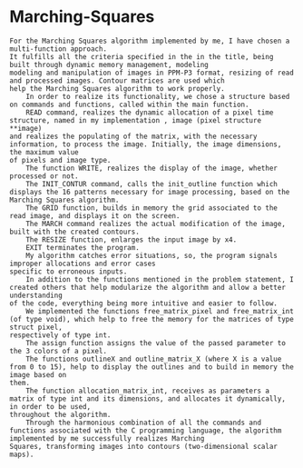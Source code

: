 # Marching-Squares

    For the Marching Squares algorithm implemented by me, I have chosen a multi-function approach.
    It fulfills all the criteria specified in the in the title, being built through dynamic memory management, modeling
    modeling and manipulation of images in PPM-P3 format, resizing of read and processed images. Contour matrices are used which
    help the Marching Squares algorithm to work properly.
        In order to realize its functionality, we chose a structure based on commands and functions, called within the main function.
        READ command, realizes the dynamic allocation of a pixel time structure, named in my implementation , image (pixel structure **image)
    and realizes the populating of the matrix, with the necessary information, to process the image. Initially, the image dimensions, the maximum value
    of pixels and image type.
        The function WRITE, realizes the display of the image, whether processed or not.
        The INIT_CONTUR command, calls the init_outline function which displays the 16 patterns necessary for image processing, based on the Marching Squares algorithm.
        The GRID function, builds in memory the grid associated to the read image, and displays it on the screen.
        The MARCH command realizes the actual modification of the image, built with the created contours.
        The RESIZE function, enlarges the input image by x4.
        EXIT terminates the program.
        My algorithm catches error situations, so, the program signals improper allocations and error cases
    specific to erroneous inputs.
        In addition to the functions mentioned in the problem statement, I created others that help modularize the algorithm and allow a better understanding
    of the code, everything being more intuitive and easier to follow.
        We implemented the functions free_matrix_pixel and free_matrix_int (of type void), which help to free the memory for the matrices of type struct pixel,
    respectively of type int.
        The assign function assigns the value of the passed parameter to the 3 colors of a pixel.
        The functions outlineX and outline_matrix_X (where X is a value from 0 to 15), help to display the outlines and to build in memory the image based on 
    them.
        The function allocation_matrix_int, receives as parameters a matrix of type int and its dimensions, and allocates it dynamically, in order to be used,
    throughout the algorithm.
        Through the harmonious combination of all the commands and functions associated with the C programming language, the algorithm implemented by me successfully realizes Marching
    Squares, transforming images into contours (two-dimensional scalar maps).
